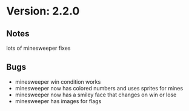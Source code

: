 # Version: 2.2.0

## Notes
lots of minesweeper fixes

## Bugs
- minesweeper win condition works
- minesweeper now has colored numbers and uses sprites for mines
-  minesweeper now has a smiley face that changes on win or lose
-  minesweeper has images for flags
